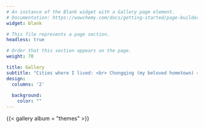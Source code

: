 ```yaml
---
# An instance of the Blank widget with a Gallery page element.
# Documentation: https://wowchemy.com/docs/getting-started/page-builder/
widget: blank

# This file represents a page section.
headless: true

# Order that this section appears on the page.
weight: 70

title: Gallery
subtitle: "Cities where I lived: <br> Chongqing (my beloved hometown) <br> Hong Kong <br> Singapore <br> Gainesville, FL <br> Philadelphia <br> Washington DC" 
design:
  columns: '2' 
  
  background: 
    color: ""
---
```


{{< gallery album = "themes" >}}

